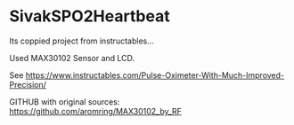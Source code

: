 # SivakSPO2Heartbeat
Its coppied project from instructables...

Used MAX30102 Sensor and LCD.

See https://www.instructables.com/Pulse-Oximeter-With-Much-Improved-Precision/

GITHUB with original sources: https://github.com/aromring/MAX30102_by_RF

